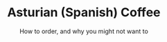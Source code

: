 ---
layout: page
title: Asturian (Spanish) Coffee
subtitle: How to order, and why you might not want to
permalink: /culture/coffee/
toc: true
toc_sticky: true
toc_label: Cider
sidebar:
  nav: culture_full
---